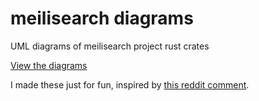 # meilisearch diagrams
UML diagrams of meilisearch project rust crates

[View the diagrams](https://htmlpreview.github.io/?https://github.com/dan-da/meilisearch_diagrams/blob/master/index.html)

I made these just for fun, inspired by [this reddit comment](https://old.reddit.com/r/rust/comments/10wsx62/were_the_meilisearch_team_to_celebrate_v10_of_our/j7popk9/).
